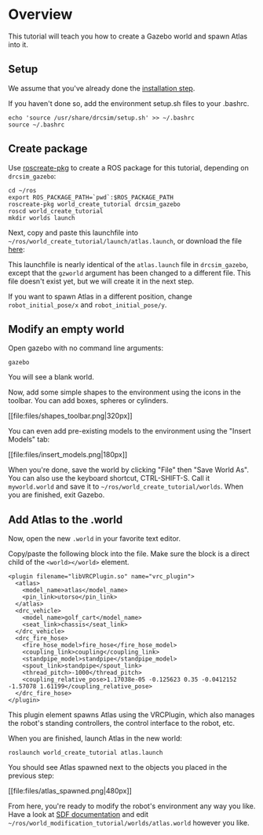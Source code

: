 # Overview
This tutorial will teach you how to create a Gazebo world and spawn Atlas into it.

## Setup
We assume that you've already done the [installation step](http://gazebosim.org/tutorials/?tut=drcsim_install&cat=drcsim).

If you haven't done so, add the environment setup.sh files to your .bashrc.

~~~
echo 'source /usr/share/drcsim/setup.sh' >> ~/.bashrc
source ~/.bashrc
~~~

## Create package
Use [roscreate-pkg](http://ros.org/wiki/roscreate) to create a ROS package for this tutorial, depending on `drcsim_gazebo`:

~~~
cd ~/ros
export ROS_PACKAGE_PATH=`pwd`:$ROS_PACKAGE_PATH
roscreate-pkg world_create_tutorial drcsim_gazebo
roscd world_create_tutorial
mkdir worlds launch
~~~

Next, copy and paste this launchfile into `~/ros/world_create_tutorial/launch/atlas.launch`, or download the file [here](http://github.com/osrf/gazebo_tutorials/raw/master/drcsim_create_atlas_world/files/atlas.launch):

<include lang='xml' src='http://github.com/osrf/gazebo_tutorials/raw/master/drcsim_create_atlas_world/files/atlas.launch' />

This launchfile is nearly identical of the `atlas.launch` file in `drcsim_gazebo`, except that the `gzworld` argument has been changed to a different file. This file doesn't exist yet, but we will create it in the next step.

If you want to spawn Atlas in a different position, change `robot_initial_pose/x` and `robot_initial_pose/y`.

## Modify an empty world
Open gazebo with no command line arguments:

~~~
gazebo
~~~

You will see a blank world.

Now, add some simple shapes to the environment using the icons in the toolbar. You can add boxes, spheres or cylinders.

[[file:files/shapes_toolbar.png|320px]]

You can even add pre-existing models to the environment using the "Insert Models" tab:

[[file:files/insert_models.png|180px]]

When you're done, save the world by clicking "File" then "Save World As". You can also use the keyboard shortcut, CTRL-SHIFT-S. Call it `myworld.world` and save it to `~/ros/world_create_tutorial/worlds`. When you are finished, exit Gazebo.

## Add Atlas to the .world
Now, open the new `.world` in your favorite text editor.

Copy/paste the following block into the file. Make sure the block is a direct child of the `<world></world>` element.

~~~language-xml
<plugin filename="libVRCPlugin.so" name="vrc_plugin">
  <atlas>
    <model_name>atlas</model_name>
    <pin_link>utorso</pin_link>
  </atlas>
  <drc_vehicle>
    <model_name>golf_cart</model_name>
    <seat_link>chassis</seat_link>
  </drc_vehicle>
  <drc_fire_hose>
    <fire_hose_model>fire_hose</fire_hose_model>
    <coupling_link>coupling</coupling_link>
    <standpipe_model>standpipe</standpipe_model>
    <spout_link>standpipe</spout_link>
    <thread_pitch>-1000</thread_pitch>
    <coupling_relative_pose>1.17038e-05 -0.125623 0.35 -0.0412152 -1.57078 1.61199</coupling_relative_pose>
  </drc_fire_hose>
</plugin>
~~~

This plugin element spawns Atlas using the VRCPlugin, which also manages the robot's standing controllers, the control interface to the robot, etc.

When you are finished, launch Atlas in the new world:

~~~
roslaunch world_create_tutorial atlas.launch
~~~

You should see Atlas spawned next to the objects you placed in the previous step:

[[file:files/atlas_spawned.png|480px]]

From here, you're ready to modify the robot's environment any way you like.  Have a look at [SDF documentation](http://gazebosim.org/sdf) and edit `~/ros/world_modification_tutorial/worlds/atlas.world` however you like.
